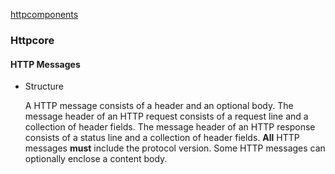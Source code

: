 [httpcomponents](../index.md)

### Httpcore

#### HTTP Messages

- Structure
    
    A HTTP message consists of a header and an optional body. 
    The message header of an HTTP request consists of a request line and a collection of header fields. 
    The message header of an HTTP response consists of a status line and a collection of header fields. 
    **All** HTTP messages **must** include the protocol version. Some HTTP messages can optionally enclose a content body.